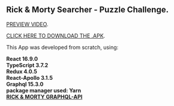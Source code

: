 ## Rick & Morty Searcher - Puzzle Challenge.

[PREVIEW VIDEO](https://youtu.be/5r3w7RaNvZs).

[CLICK HERE TO DOWNLOAD THE .APK](https://mega.nz/file/aZxgmL5J#Uw7JeymxvA5KvUAcNeCi5giImAxZG9ywo_dOCK8BQsM).

This App was developed from scratch, using:</br>

**React 16.9.0**</br>
**TypeScript 3.7.2**</br>
**Redux 4.0.5**</br>
**React-Apollo 3.1.5**</br>
**Graphql 15.3.0**</br>
**package manager used: Yarn**</br>
**[RICK & MORTY GRAPHQL-API](https://rickandmortyapi.com/graphql)**</br>

